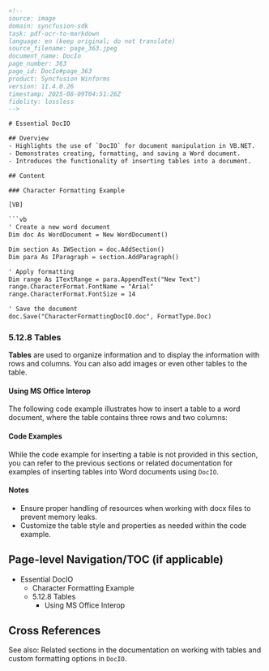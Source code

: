 ```html
<!-- 
source: image
domain: syncfusion-sdk
task: pdf-ocr-to-markdown
language: en (keep original; do not translate)
source_filename: page_363.jpeg
document_name: DocIo
page_number: 363
page_id: DocIo#page_363
product: Syncfusion Winforms
version: 11.4.0.26
timestamp: 2025-08-09T04:51:26Z
fidelity: lossless
-->

# Essential DocIO

## Overview
- Highlights the use of `DocIO` for document manipulation in VB.NET.
- Demonstrates creating, formatting, and saving a Word document.
- Introduces the functionality of inserting tables into a document.

## Content

### Character Formatting Example

[VB]

```vb
' Create a new word document
Dim doc As WordDocument = New WordDocument()

Dim section As IWSection = doc.AddSection()
Dim para As IParagraph = section.AddParagraph()

' Apply formatting
Dim range As ITextRange = para.AppendText("New Text")
range.CharacterFormat.FontName = "Arial"
range.CharacterFormat.FontSize = 14

' Save the document
doc.Save("CharacterFormattingDocIO.doc", FormatType.Doc)
```

### 5.12.8 Tables

**Tables** are used to organize information and to display the information with rows and columns. You can also add images or even other tables to the table.

#### Using MS Office Interop

The following code example illustrates how to insert a table to a word document, where the table contains three rows and two columns:

#### Code Examples

While the code example for inserting a table is not provided in this section, you can refer to the previous sections or related documentation for examples of inserting tables into Word documents using `DocIO`.

#### Notes
- Ensure proper handling of resources when working with docx files to prevent memory leaks.
- Customize the table style and properties as needed within the code example.

## Page-level Navigation/TOC (if applicable)
- Essential DocIO
  - Character Formatting Example
  - 5.12.8 Tables
    - Using MS Office Interop

## Cross References
See also: Related sections in the documentation on working with tables and custom formatting options in `DocIO`.

<!-- tags: [DocIO, WordDocument, Table, formatting, VB.NET] keywords: [DocIO, Word, document manipulation, tables, character formatting, VB.NET, MS Office Interop, document structure, rows, columns, table properties, image embedding] -->
```